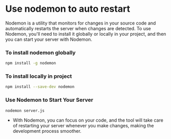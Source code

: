 # Use nodemon to auto restart

  

Nodemon is a utility that monitors for changes in your source code and automatically restarts the server when changes are detected. To use Nodemon, you'll need to install it globally or locally in your project, and then you can start your server with Nodemon.

  

### To install nodemon globally

```Bash
npm install -g nodemon
```

  

### To install locally in project

```Bash
npm install --save-dev nodemon 
```

  

### **Use Nodemon to Start Your Server**

```Bash
nodemon server.js
```

  

- With Nodemon, you can focus on your code, and the tool will take care of restarting your server whenever you make changes, making the development process smoother.